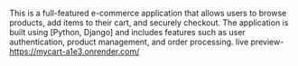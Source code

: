 This is a full-featured e-commerce application that allows users to browse products, add items to their cart, and securely checkout. The application is built using [Python, Django] and includes features such as user authentication, product management, and order processing.
live preview-https://mycart-a1e3.onrender.com/
